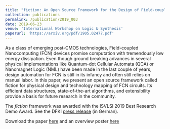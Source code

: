 ```yaml
---
title: "fiction: An Open Source Framework for the Design of Field-coupled Nanocomputing Circuits"
collection: publications
permalink: /publication/2019_003
date: 2019-06-23
venue: 'International Workshop on Logic & Synthesis'
paperurl: 'https://arxiv.org/pdf/1905.02477.pdf'
---
```


As a class of emerging post-CMOS technologies, Field-coupled Nanocomputing (FCN) devices promise computation with tremendously low energy dissipation. Even though ground breaking advances in several physical implementations like Quantum-dot Cellular Automata (QCA) or Nanomagnet Logic (NML) have been made in the last couple of years, design automation for FCN is still in its infancy and often still relies on manual labor. In this paper, we present an open source framework called fiction for physical design and technology mapping of FCN circuits. Its efficient data structures, state-of-the-art algorithms, and extensibility provide a basis for future research in the community.

The *fiction* framework was awarded with the ISVLSI 2019 Best Research Demo Award. See the DFKI [press release](https://www.dfki.de/web/news/detail/News/mehr-als-nur-fiktion-entwurfswerkzeug-fuer-nanotechnologie-fiction-mit-best-research-demo-award-ausg/) (in German).

Download the paper [here](https://arxiv.org/pdf/1905.02477.pdf) and an overview poster [here](http://marcelwa.github.io/files/2019_003_poster.pdf)
